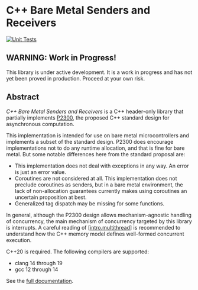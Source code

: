 # C++ Bare Metal Senders and Receivers

[![Unit Tests](https://github.com/intel/cpp-baremetal-senders-and-receivers/actions/workflows/unit_tests.yml/badge.svg)](https://github.com/intel/cpp-baremetal-senders-and-receivers/actions/workflows/unit_tests.yml)

## WARNING: Work in Progress!

This library is under active development. It is a work in progress and has not
yet been proved in production. Proceed at your own risk.

## Abstract

*C++ Bare Metal Senders and Receivers* is a C++ header-only library that
partially implements [P2300](https://wg21.link/p2300), the proposed C++ standard
design for asynchronous computation.

This implementation is intended for use on bare metal microcontrollers and
implements a subset of the standard design. P2300 does encourage implementations
not to do any runtime allocation, and that is fine for bare metal. But some
notable differences here from the standard proposal are:

- This implementation does not deal with exceptions in any way. An error is just
  an error value.
- Coroutines are not considered at all. This implementation does not preclude
  coroutines as senders, but in a bare metal environment, the lack of
  non-allocation guarantees currently makes using coroutines an uncertain
  proposition at best.
- Generalized tag dispatch may be missing for some functions.

In general, although the P2300 design allows mechanism-agnostic handling of
concurrency, the main mechanism of concurrency targeted by this library is
interrupts. A careful reading of
\[[intro.multithread](https://eel.is/c++draft/intro.multithread)\] is
recommended to understand how the C++ memory model defines well-formed
concurrent execution.

C++20 is required. The following compilers are supported:
 
- clang 14 through 19
- gcc 12 through 14

See the [full documentation](https://intel.github.io/cpp-baremetal-senders-and-receivers/).
